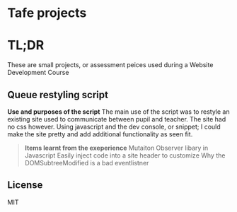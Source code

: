 # Tafe projects

# TL;DR
These are small projects, or assessment peices used during a Website Development Course


## Queue restyling script
**Use and purposes of the script**
The main use of the script was to restyle an existing site used to communicate between pupil and teacher.
The site had no css however. Using javascript and the dev console, or snippet; I could make the site pretty and add additional functionality as seen fit.
> **Items learnt from the exeperience**
> Mutaiton Observer libary in Javascript
> Easily inject code into a site header to customize
> Why the DOMSubtreeModified is a bad eventlistner

License
----

MIT


